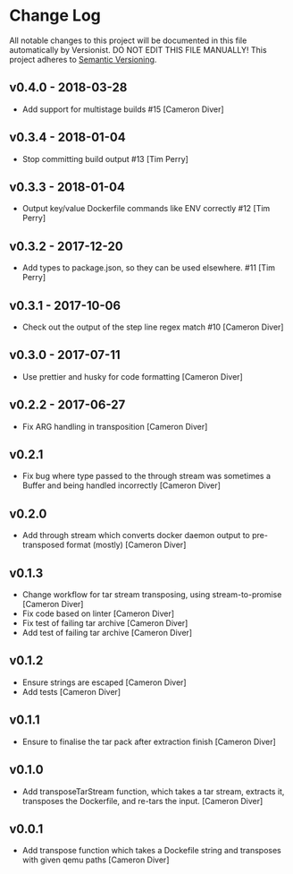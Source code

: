 # Change Log

All notable changes to this project will be documented in this file
automatically by Versionist. DO NOT EDIT THIS FILE MANUALLY!
This project adheres to [Semantic Versioning](http://semver.org/).

## v0.4.0 - 2018-03-28

* Add support for multistage builds #15 [Cameron Diver]

## v0.3.4 - 2018-01-04

* Stop committing build output #13 [Tim Perry]

## v0.3.3 - 2018-01-04

* Output key/value Dockerfile commands like ENV correctly #12 [Tim Perry]

## v0.3.2 - 2017-12-20

* Add types to package.json, so they can be used elsewhere. #11 [Tim Perry]

## v0.3.1 - 2017-10-06

* Check out the output of the step line regex match #10 [Cameron Diver]

## v0.3.0 - 2017-07-11

* Use prettier and husky for code formatting [Cameron Diver]

## v0.2.2 - 2017-06-27

* Fix ARG handling in transposition [Cameron Diver]

## v0.2.1

* Fix bug where type passed to the through stream was sometimes a Buffer and
	being handled incorrectly [Cameron Diver]

## v0.2.0

* Add through stream which converts docker daemon output to pre-transposed
	format (mostly) [Cameron Diver]

## v0.1.3

* Change workflow for tar stream transposing, using stream-to-promise [Cameron
	Diver]
* Fix code based on linter [Cameron Diver]
* Fix test of failing tar archive [Cameron Diver]
* Add test of failing tar archive [Cameron Diver]

## v0.1.2

* Ensure strings are escaped [Cameron Diver]
* Add tests [Cameron Diver]

## v0.1.1

* Ensure to finalise the tar pack after extraction finish [Cameron Diver]

## v0.1.0

* Add transposeTarStream function, which takes a tar stream, extracts it,
	transposes the Dockerfile, and re-tars the input. [Cameron Diver]

## v0.0.1

* Add transpose function which takes a Dockefile string and transposes with
	given qemu paths [Cameron Diver]
